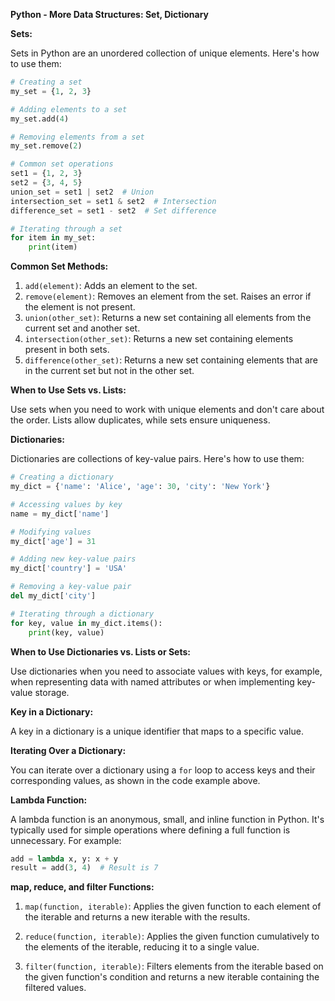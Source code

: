 **Python - More Data Structures: Set, Dictionary**

**Sets:**

Sets in Python are an unordered collection of unique elements. Here's how to use them:

```python
# Creating a set
my_set = {1, 2, 3}

# Adding elements to a set
my_set.add(4)

# Removing elements from a set
my_set.remove(2)

# Common set operations
set1 = {1, 2, 3}
set2 = {3, 4, 5}
union_set = set1 | set2  # Union
intersection_set = set1 & set2  # Intersection
difference_set = set1 - set2  # Set difference

# Iterating through a set
for item in my_set:
    print(item)
```

**Common Set Methods:**

1. `add(element)`: Adds an element to the set.
2. `remove(element)`: Removes an element from the set. Raises an error if the element is not present.
3. `union(other_set)`: Returns a new set containing all elements from the current set and another set.
4. `intersection(other_set)`: Returns a new set containing elements present in both sets.
5. `difference(other_set)`: Returns a new set containing elements that are in the current set but not in the other set.

**When to Use Sets vs. Lists:**

Use sets when you need to work with unique elements and don't care about the order. Lists allow duplicates, while sets ensure uniqueness.

**Dictionaries:**

Dictionaries are collections of key-value pairs. Here's how to use them:

```python
# Creating a dictionary
my_dict = {'name': 'Alice', 'age': 30, 'city': 'New York'}

# Accessing values by key
name = my_dict['name']

# Modifying values
my_dict['age'] = 31

# Adding new key-value pairs
my_dict['country'] = 'USA'

# Removing a key-value pair
del my_dict['city']

# Iterating through a dictionary
for key, value in my_dict.items():
    print(key, value)
```

**When to Use Dictionaries vs. Lists or Sets:**

Use dictionaries when you need to associate values with keys, for example, when representing data with named attributes or when implementing key-value storage.

**Key in a Dictionary:**

A key in a dictionary is a unique identifier that maps to a specific value.

**Iterating Over a Dictionary:**

You can iterate over a dictionary using a `for` loop to access keys and their corresponding values, as shown in the code example above.

**Lambda Function:**

A lambda function is an anonymous, small, and inline function in Python. It's typically used for simple operations where defining a full function is unnecessary. For example:

```python
add = lambda x, y: x + y
result = add(3, 4)  # Result is 7
```

**map, reduce, and filter Functions:**

1. `map(function, iterable)`: Applies the given function to each element of the iterable and returns a new iterable with the results.

2. `reduce(function, iterable)`: Applies the given function cumulatively to the elements of the iterable, reducing it to a single value.

3. `filter(function, iterable)`: Filters elements from the iterable based on the given function's condition and returns a new iterable containing the filtered values.
